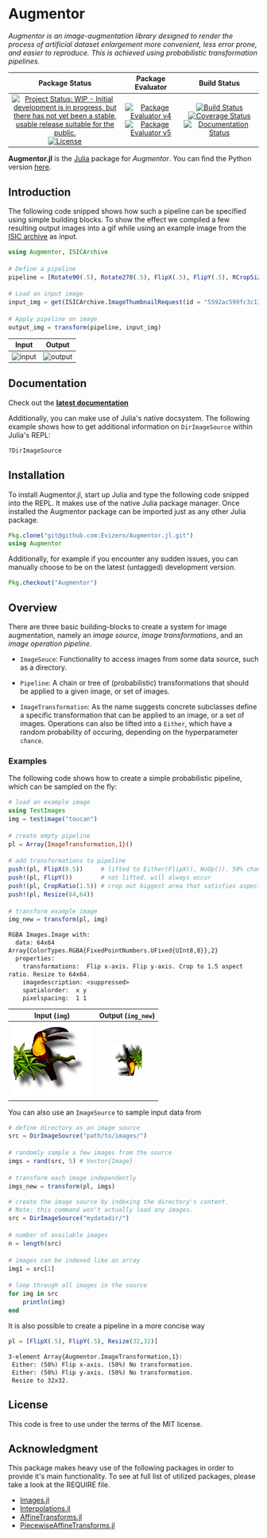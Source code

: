 # Augmentor

_Augmentor is an image-augmentation library designed to render the
process of artificial dataset enlargement more convenient, less
error prone, and easier to reproduce. This is achieved using
probabilistic transformation pipelines._

| **Package Status** | **Package Evaluator** | **Build Status**  |
|:------------------:|:---------------------:|:-----------------:|
| [![Project Status: WIP - Initial development is in progress, but there has not yet been a stable, usable release suitable for the public.](http://www.repostatus.org/badges/latest/wip.svg)](http://www.repostatus.org/#wip) [![License](http://img.shields.io/badge/license-MIT-brightgreen.svg?style=flat)](LICENSE.md) | [![Package Evaluator v4](http://pkg.julialang.org/badges/Augmentor_0.4.svg)](http://pkg.julialang.org/?pkg=Augmentor&ver=0.4) [![Package Evaluator v5](http://pkg.julialang.org/badges/Augmentor_0.5.svg)](http://pkg.julialang.org/?pkg=Augmentor&ver=0.5) | [![Build Status](https://travis-ci.org/Evizero/Augmentor.jl.svg?branch=master)](https://travis-ci.org/Evizero/Augmentor.jl) [![Coverage Status](https://coveralls.io/repos/github/Evizero/Augmentor.jl/badge.svg?branch=master)](https://coveralls.io/github/Evizero/Augmentor.jl?branch=master) [![Documentation Status](https://readthedocs.org/projects/augmentorjl/badge/?version=latest)](http://augmentorjl.readthedocs.io/en/latest/?badge=latest) |

**Augmentor.jl** is the [Julia](http://julialang.org) package
for *Augmentor*. You can find the Python version
[here](https://github.com/mdbloice/Augmentor).


## Introduction

The following code snipped shows how such a pipeline can be
specified using simple building blocks. To show the effect we
compiled a few resulting output images into a gif while using
an example image from the [ISIC archive](https://isic-archive.com/)
as input.

```julia
using Augmentor, ISICArchive

# Define a pipeline
pipeline = [Rotate90(.5), Rotate270(.5), FlipX(.5), FlipY(.5), RCropSize(160, 160), Resize(64, 64)]

# Load an input image
input_img = get(ISICArchive.ImageThumbnailRequest(id = "5592ac599fc3c13155a57a85"))

# Apply pipeline on image
output_img = transform(pipeline, input_img)
```

Input                               | Output
:----------------------------------:|:------------------------------:
![input](https://cloud.githubusercontent.com/assets/10854026/17646095/58e01dbe-61ba-11e6-98dc-21370609c551.png) | ![output](https://cloud.githubusercontent.com/assets/10854026/17646096/58e992e0-61ba-11e6-81bd-c129f3742b47.gif)


## Documentation

Check out the **[latest documentation](http://augmentorjl.readthedocs.io/en/latest/index.html)**

Additionally, you can make use of Julia's native docsystem.
The following example shows how to get additional information
on `DirImageSource` within Julia's REPL:

```julia
?DirImageSource
```


## Installation

To install Augmentor.jl, start up Julia and type the following code
snipped into the REPL. It makes use of the native Julia package
manager.
Once installed the Augmentor package can be imported just as any
other Julia package.

```julia
Pkg.clone("git@github.com:Evizero/Augmentor.jl.git")
using Augmentor
```

Additionally, for example if you encounter any sudden issues,
you can manually choose to be on the latest (untagged)
development version.

```julia
Pkg.checkout("Augmentor")
```


## Overview

There are three basic building-blocks to create a system for image
augmentation, namely an *image source*, *image transformations*, and
an *image operation pipeline*.

- `ImageSouce`: Functionality to access images from some data source,
such as a directory.

- `Pipeline`: A chain or tree of (probabilistic) transformations that
should be applied to a given image, or set of images.

- `ImageTransformation`: As the name suggests concrete subclasses define
a specific transformation that can be applied to an image, or a set
of images. Operations can also be lifted into a `Either`,
which have a random probability of occuring, depending on the
hyperparameter `chance`.

### Examples

The following code shows how to create a simple probabilistic
pipeline, which can be sampled on the fly:

```julia
# load an example image
using TestImages
img = testimage("toucan")

# create empty pipeline
pl = Array{ImageTransformation,1}()

# add transformations to pipeline
push!(pl, FlipX(0.5))     # lifted to Either(FlipX(), NoOp()). 50% chance of occuring
push!(pl, FlipY())        # not lifted. will always occur
push!(pl, CropRatio(1.5)) # crop out biggest area that satisfies aspect ration
push!(pl, Resize(64,64))

# transform example image
img_new = transform(pl, img)
```

```
RGBA Images.Image with:
  data: 64x64 Array{ColorTypes.RGBA{FixedPointNumbers.UFixed{UInt8,8}},2}
  properties:
    transformations:  Flip x-axis. Flip y-axis. Crop to 1.5 aspect ratio. Resize to 64x64.
    imagedescription: <suppressed>
    spatialorder:  x y
    pixelspacing:  1 1
```

Input (`img`)                       | Output (`img_new`)
:----------------------------------:|:------------------------------:
![input](test/refimg/testimage.png) | ![output](test/refimg/LinearPipeline.png)

You can also use an `ImageSource` to sample input data from

```julia
# define directory as an image source
src = DirImageSource("path/to/images/")

# randomly sample a few images from the source
imgs = rand(src, 5) # Vector{Image}

# transform each image independently
imgs_new = transform(pl, imgs)
```

```julia
# create the image source by indexing the directory's content.
# Note: this command won't actually load any images.
src = DirImageSource("mydatadir/")

# number of available images
n = length(src)

# images can be indexed like an array
img1 = src[1]

# loop through all images in the source
for img in src
    println(img)
end
```

It is also possible to create a pipeline in a more concise way

```julia
pl = [FlipX(.5), FlipY(.5), Resize(32,32)]
```

```
3-element Array{Augmentor.ImageTransformation,1}:
 Either: (50%) Flip x-axis. (50%) No transformation.
 Either: (50%) Flip y-axis. (50%) No transformation.
 Resize to 32x32.
```

## License

This code is free to use under the terms of the MIT license.

## Acknowledgment

This package makes heavy use of the following packages in order
to provide it's main functionality.
To see at full list of utilized packages, please take a look at
the REQUIRE file.

- [Images.jl](https://github.com/timholy/Images.jl)
- [Interpolations.jl](https://github.com/tlycken/Interpolations.jl)
- [AffineTransforms.jl](https://github.com/timholy/AffineTransforms.jl)
- [PiecewiseAffineTransforms.jl](https://github.com/dfdx/PiecewiseAffineTransforms.jl)

